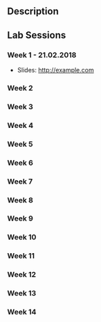 ## Description

## Lab Sessions

### Week 1 - 21.02.2018
- Slides: <http://example.com>

### Week 2

### Week 3

### Week 4

### Week 5

### Week 6

### Week 7

### Week 8

### Week 9

### Week 10

### Week 11

### Week 12

### Week 13

### Week 14
